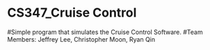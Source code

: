 # CS347_Cruise Control

#Simple program that simulates the Cruise Control Software.
#Team Members: Jeffrey Lee, Christopher Moon, Ryan Qin
